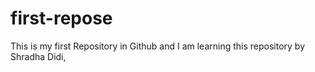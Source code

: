 # first-repose
This is my first Repository in Github and I am learning this repository by Shradha Didi,
